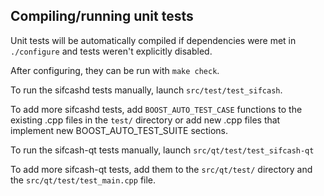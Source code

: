 Compiling/running unit tests
------------------------------------

Unit tests will be automatically compiled if dependencies were met in `./configure`
and tests weren't explicitly disabled.

After configuring, they can be run with `make check`.

To run the sifcashd tests manually, launch `src/test/test_sifcash`.

To add more sifcashd tests, add `BOOST_AUTO_TEST_CASE` functions to the existing
.cpp files in the `test/` directory or add new .cpp files that
implement new BOOST_AUTO_TEST_SUITE sections.

To run the sifcash-qt tests manually, launch `src/qt/test/test_sifcash-qt`

To add more sifcash-qt tests, add them to the `src/qt/test/` directory and
the `src/qt/test/test_main.cpp` file.

